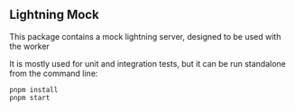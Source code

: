 ## Lightning Mock

This package contains a mock lightning server, designed to be used with the worker

It is mostly used for unit and integration tests, but it can be run standalone from the command line:

```
pnpm install
pnpm start
```

